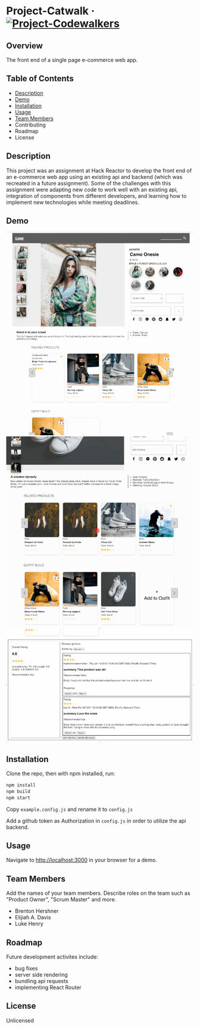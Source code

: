 # Project-Catwalk &middot; [![Project-Codewalkers](https://circleci.com/gh/Project-Codewalkers/Project-Catwalk.svg?style=svg)](https://app.circleci.com/pipelines/github/Project-Codewalkers)
<!-- [![codecov](https://codecov.io/gh/Project-Codewalkers/Project-Catwalk/branch/main/graph/badge.svg?token=GPB0Y087O7)](https://codecov.io/gh/Project-Codewalkers/Project-Catwalk) -->

## Overview

The front end of a single page e-commerce web app.

## Table of Contents

- [Description]((#Description))
- [Demo]((#Demo))
- [Installation](#Installation)
- [Usage](#Usage)
- [Team Members](#team-members)
- Contributing
- Roadmap
- License

## Description

This project was an assignment at Hack Reactor to develop the front end of an e-commerce web app using an existing api and backend (which was recreated in a future assignment). Some of the challenges with this assignment were adapting new code to work well with an existing api, integration of components from different developers, and learning how to implement new technologies while meeting deadlines.

## Demo

![](/gifs/ProductOverview.gif?raw=true)
![](/gifs/RelatedProducts.gif?raw=true)
![](/gifs/Reviews.gif?raw=true)

## Installation

Clone the repo, then with npm installed, run:

```javascript
npm install
npm build
npm start
```

Copy `example.config.js` and rename it to `config.js`

Add a github token as Authorization in `config.js` in order to utilize the api backend.

## Usage

Navigate to <http://localhost:3000> in your browser for a demo.

## Team Members

Add the names of your team members. Describe roles on the team such as "Product Owner", "Scrum Master" and more.

- Brenton Hershner
- Elijiah A. Davis
- Luke Henry

## Roadmap

Future development activites include:

- bug fixes
- server side rendering
- bundling api requests
- implementing React Router

## License

Unlicensed
